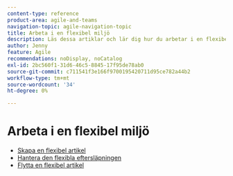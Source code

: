 ```yaml
---
content-type: reference
product-area: agile-and-teams
navigation-topic: agile-navigation-topic
title: Arbeta i en flexibel miljö
description: Läs dessa artiklar och lär dig hur du arbetar i en flexibel miljö.
author: Jenny
feature: Agile
recommendations: noDisplay, noCatalog
exl-id: 2bc560f1-31d6-46c5-8845-17f95de78ab0
source-git-commit: c711541f3e166f9700195420711d95ce782a44b2
workflow-type: tm+mt
source-wordcount: '34'
ht-degree: 0%

---
```


# Arbeta i en flexibel miljö

* [Skapa en flexibel artikel](../../agile/work-in-an-agile-environment/create-an-agile-story.md)
* [Hantera den flexibla eftersläpningen](../../agile/work-in-an-agile-environment/manage-the-agile-backlog.md)
* [Flytta en flexibel artikel](../../agile/work-in-an-agile-environment/move-an-agile-story.md)
